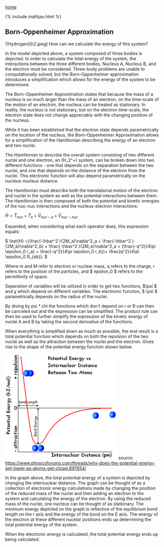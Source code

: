 [home](/README.md)

{% include mathjax.html %}

## Born-Oppenheimer Approximation

 !(Hydrogen)[h2.jpeg]
 How can we calculate the energy of this system? 
 
In the model depicted above, a system composed of three bodies is depicted. In order to calculate the total energy of the system, the interactions between the three different bodies, Nucleus A, Nucleus B, and the electron must be considered. Three-body problems are unable to computationally solved, but the Born-Oppenheimer approximation introduces a simplification which allows for the energy of the system to be determined. 

The Born-Oppenheimer Approximation states that because the mass of a nucleus is so much larger than the mass of an electron, on the time-scale of the motion of an electron, the nucleus can be treated as stationary. In reality, the nucleus is not stationary, but on the electron time-scale, the electron state does not change appreciably with the changing position of the nucleus. 

While it has been established that the electron state depends parametrically on the location of the nucleus, the Born-Oppenheimer Approximation allows for a simplification of the Hamiltonian describing the energy of an electron and two nuclei. 

The Hamiltonian to describe the overall system consisting of two different nuclei and one electron, an {H_2^+} system, can be broken down into two different functions - one that depends on the separation between the two nuclei, and one that depends on the distance of the electron from the nuclei. This electronic function will also depend parametrically on the nucleus-nucleus distance. 

The Hamiltonian must describe both the translational motion of the electron and nuclei in the system as well as the potential interactions between them. The Hamiltonian is then composed of both the potential and kinetic energies of the nuc-nuc interactions and the nucleus-electron interactions: 

$\hat{H}=\hat{T}_{nuc}+\hat{T}_{e}+\hat{V}_{nuc-e}+\hat{V}_{nuc-nuc}$

Expanded, when considering what each operator does, this expression equals: 

$ \hat{H} =(\frac{-\hbar^2 }{2M_a}\nabla^2_a + \frac{-\hbar^2 }{2M_b}\nabla^2_b) + \frac{-\hbar^2 }{2M_e}\nabla^2_e + (\frac{-q^2}{4\pi \epsilon_0 r_a} + \frac{-q^2}{4\pi \epsilon_0 r_b})+ \frac{q^2}{4\pi \epsilon_0 R_{ab}}. $

Where m and M refer to electron or nuclear mass, q refers to the charge, r refers to the position of the particles, and $ epsilon_0 $ refers to the permittivity of space. 

Separation of variables will be utilized in order to get two functions, $\psi $ and $\chi$ which depend on different variables. The electronic function, $ \psi $ parametrically depends on the radius of the nuclei. 



By diving by psi * chi the functions which don't depend on r or R can then be canceled out and the expression can be simplified. The product rule can then be used to further simplify the expression of the kinetic energy of nuclei A and B by taking the second derivative of the functions. 

When everything is simplified down as much as possible, the end result is a total potential function which depends on both the repulsion of the two nuclei as well as the attraction between the nuclei and the electron. Gives rise to the shape of the potential energy function shown below. 

![PE Graph](/bondenergy.GIF)
source: https://www.physicsforums.com/threads/why-does-the-potential-energy-get-lower-as-atoms-get-closer.897854/

In the graph above, the total potential energy of a system is depicted by changing the internuclear distance. The graph can be thought of as  a collection of electronic energy calculations made by changing the position of the reduced mass of the nuclei and then adding an electron to the system and calculating the energy of the electron. By using the reduced mass of the nuclei, one nucleus can be thought of as stationary. The minimum energy depicted on the graph is reflective of the equilibrium bond length on the r axis and the energy of the bond on the E axis. The energy of the electron at these different nucelar positions ends up determining the total potential energy of the system. 

When the electronic energy is calculated, the total potential energy ends up being calculated. 

